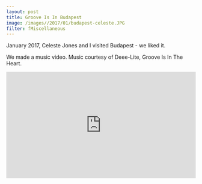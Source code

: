 ```yaml
---
layout: post
title: Groove Is In Budapest
image: /images//2017/01/budapest-celeste.JPG
filter: fMiscellaneous
---
```


January 2017, Celeste Jones and I visited Budapest - we liked it. 

We made a music video. Music courtesy of Deee-Lite, Groove Is In The Heart.

<style>.embed-container { position: relative; padding-bottom: 56.25%; height: 0; overflow: hidden; max-width: 100%; } .embed-container iframe, .embed-container object, .embed-container embed { position: absolute; top: 0; left: 0; width: 100%; height: 100%; }</style><div class='embed-container'><iframe src='https://www.youtube.com/embed/lIzAgN7c6D4' frameborder='0' allowfullscreen></iframe></div>